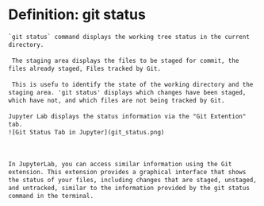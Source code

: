 # Definition: git status

    `git status` command displays the working tree status in the current directory.
    
     The staging area displays the files to be staged for commit, the files already staged, Files tracked by Git.

     This is usefu to identify the state of the working directory and the staging area. 'git status' displays which changes have been staged, which have not, and which files are not being tracked by Git. 
 
    Jupyter Lab displays the status information via the "Git Extention" tab. 
    ![Git Status Tab in Jupyter](git_status.png)
    


    In JupyterLab, you can access similar information using the Git extension. This extension provides a graphical interface that shows the status of your files, including changes that are staged, unstaged, and untracked, similar to the information provided by the git status command in the terminal.